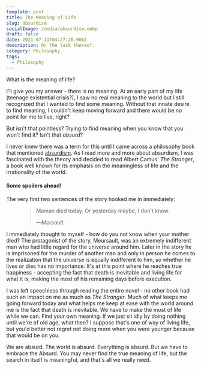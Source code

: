 ```yaml
---
template: post
title: The Meaning of Life
slug: absurdism
socialImage: /media/absurdism.webp
draft: false
date: 2021-07-11T04:27:20.906Z
description: Or the lack thereof.
category: Philosophy
tags:
  - Philosophy
---
```


What is the meaning of life?

I'll give you my answer - there is no meaning. At an early part of my life (teenage existential crisis?), I saw no real meaning to the world but I still recognized that I wanted to find some meaning. Without that innate desire to find meaning, I couldn't keep moving forward and there would be no point for me to live, right?

But isn't that pointless? Trying to find meaning when you know that you won't find it? Isn't that _absurd_?

I never knew there was a term for this until I came across a philosophy book that mentioned [absurdism](https://en.wikipedia.org/wiki/Absurdism). As I read more and more about absurdism, I was fascinated with the theory and decided to read Albert Camus' _The Stranger_, a book well known for its emphasis on the meaningless of life and the irrationality of the world.

#### Some spoilers ahead!

The very first two sentences of the story hooked me in immediately:

<figure>
	<blockquote>
		<p>Maman died today. Or yesterday maybe, I don't know.</p>
		<footer>
			<cite>—Mersault</cite>
		</footer>
	</blockquote>
</figure>

I immediately thought to myself - how do you not know when your mother died? The protagonist of the story, Meursault, was an extremely indifferent man who had little regard for the universe around him. Later in the story he is imprisoned for the murder of another man and only in person he comes to the realization that the universe is equally indifferent to him, so whether he lives or dies has no importance. It's at this point where he reaches true happiness - accepting the fact that death is inevitable and living life for what it is, making the most of his remaining days before execution.

I was left speechless through reading the entire novel - no other book had such an impact on me as much as _The Stranger_. Much of what keeps me going forward today and what helps me keep at ease with the world around me is the fact that death is inevitable. We have to make the most of life while we can. Find your own meaning. If we just sit idly by doing nothing until we're of old age, what then? I suppose that's one of way of living life, but you'd better not regret not doing more when you were younger because that would be on you.

We are absurd. The world is absurd. Everything is absurd. But we have to embrace the Absurd. You may never find the true meaning of life, but the search in itself is meaningful, and that's all we really need.
